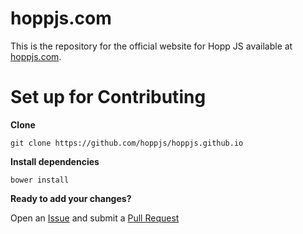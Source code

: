 # hoppjs.com

This is the repository for the official website for Hopp JS available at [hoppjs.com](http://hoppjs.com).

# Set up for Contributing

**Clone**

`git clone https://github.com/hoppjs/hoppjs.github.io`

**Install dependencies**

`bower install`

**Ready to add your changes?**

Open an [Issue](https://github.com/hoppjs/hoppjs.github.io/issues/new) and submit a [Pull Request](https://github.com/hoppjs/hoppjs.github.io/compare)

